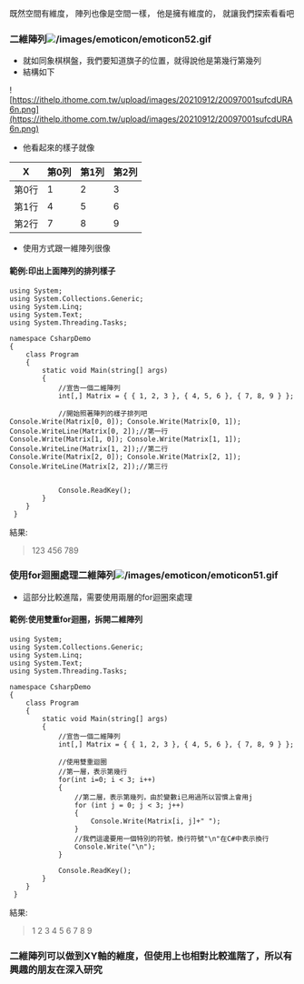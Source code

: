 既然空間有維度，
陣列也像是空間一樣，
他是擁有維度的，
就讓我們探索看看吧

### 二維陣列![/images/emoticon/emoticon52.gif](/images/emoticon/emoticon52.gif)
* 就如同象棋棋盤，我們要知道旗子的位置，就得說他是第幾行第幾列
* 結構如下

![https://ithelp.ithome.com.tw/upload/images/20210912/20097001sufcdURA6n.png](https://ithelp.ithome.com.tw/upload/images/20210912/20097001sufcdURA6n.png)

* 他看起來的樣子就像

|X|第0列 | 第1列 |第2列
------------- | -------------| -------------| -------------
第0行 | 1 | 2 | 3 |
第1行 | 4 | 5 | 6 |
第2行 | 7 | 8 | 9 |

* 使用方式跟一維陣列很像
#### 範例:印出上面陣列的排列樣子
```
using System;
using System.Collections.Generic;
using System.Linq;
using System.Text;
using System.Threading.Tasks;

namespace CsharpDemo
{
    class Program
    {
        static void Main(string[] args)
        {
            //宣告一個二維陣列
            int[,] Matrix = { { 1, 2, 3 }, { 4, 5, 6 }, { 7, 8, 9 } };

            //開始照著陣列的樣子排列吧
Console.Write(Matrix[0, 0]); Console.Write(Matrix[0, 1]); Console.WriteLine(Matrix[0, 2]);//第一行
Console.Write(Matrix[1, 0]); Console.Write(Matrix[1, 1]); Console.WriteLine(Matrix[1, 2]);//第二行
Console.Write(Matrix[2, 0]); Console.Write(Matrix[2, 1]); Console.WriteLine(Matrix[2, 2]);//第三行


            Console.ReadKey();
        }
    }
 }
 ```
 
 結果:
 >123
456
789

### 使用for迴圈處理二維陣列![/images/emoticon/emoticon51.gif](/images/emoticon/emoticon51.gif)
* 這部分比較進階，需要使用兩層的for迴圈來處理

#### 範例:使用雙重for迴圈，拆開二維陣列
```
using System;
using System.Collections.Generic;
using System.Linq;
using System.Text;
using System.Threading.Tasks;

namespace CsharpDemo
{
    class Program
    {
        static void Main(string[] args)
        {
            //宣告一個二維陣列
            int[,] Matrix = { { 1, 2, 3 }, { 4, 5, 6 }, { 7, 8, 9 } };

            //使用雙重迴圈
            //第一層，表示第幾行
            for(int i=0; i < 3; i++)
            {
                //第二層，表示第幾列，由於變數i已用過所以習慣上會用j
                for (int j = 0; j < 3; j++)
                {
                    Console.Write(Matrix[i, j]+" ");
                }
                //我們這邊要用一個特別的符號，換行符號"\n"在C#中表示換行
                Console.Write("\n");
            }

            Console.ReadKey();
        }
    }
 }
 ```
 
 結果:
 >1 2 3
4 5 6
7 8 9

### 二維陣列可以做到XY軸的維度，但使用上也相對比較進階了，所以有興趣的朋友在深入研究
